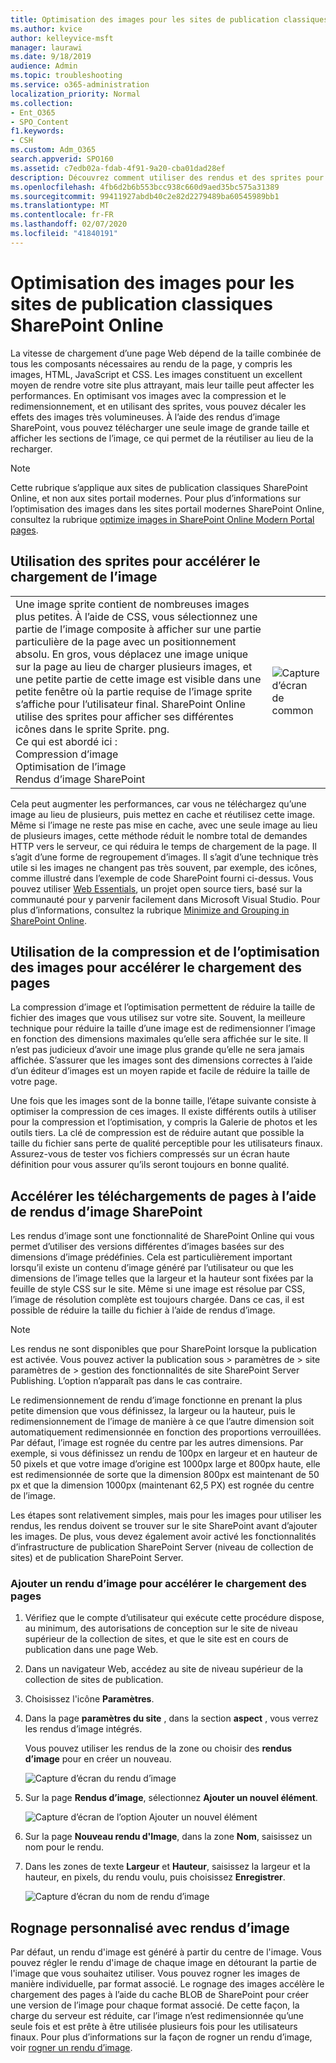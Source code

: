 ```yaml
---
title: Optimisation des images pour les sites de publication classiques SharePoint Online
ms.author: kvice
author: kelleyvice-msft
manager: laurawi
ms.date: 9/18/2019
audience: Admin
ms.topic: troubleshooting
ms.service: o365-administration
localization_priority: Normal
ms.collection:
- Ent_O365
- SPO_Content
f1.keywords:
- CSH
ms.custom: Adm_O365
search.appverid: SPO160
ms.assetid: c7edb02a-fdab-4f91-9a20-cba01dad28ef
description: Découvrez comment utiliser des rendus et des sprites pour améliorer les performances de l’image sur vos sites de publication classiques SharePoint Online.
ms.openlocfilehash: 4fb6d2b6b553bcc938c660d9aed35bc575a31389
ms.sourcegitcommit: 99411927abdb40c2e82d2279489ba60545989bb1
ms.translationtype: MT
ms.contentlocale: fr-FR
ms.lasthandoff: 02/07/2020
ms.locfileid: "41840191"
---
```

# <a name="image-optimization-for-sharepoint-online-classic-publishing-sites"></a>Optimisation des images pour les sites de publication classiques SharePoint Online

La vitesse de chargement d’une page Web dépend de la taille combinée de tous les composants nécessaires au rendu de la page, y compris les images, HTML, JavaScript et CSS. Les images constituent un excellent moyen de rendre votre site plus attrayant, mais leur taille peut affecter les performances. En optimisant vos images avec la compression et le redimensionnement, et en utilisant des sprites, vous pouvez décaler les effets des images très volumineuses. À l’aide des rendus d’image SharePoint, vous pouvez télécharger une seule image de grande taille et afficher les sections de l’image, ce qui permet de la réutiliser au lieu de la recharger.

>[!NOTE]
>Cette rubrique s’applique aux sites de publication classiques SharePoint Online, et non aux sites portail modernes. Pour plus d’informations sur l’optimisation des images dans les sites portail modernes SharePoint Online, consultez la rubrique [optimize images in SharePoint Online Modern Portal pages](modern-image-optimization.md).
  
## <a name="using-sprites-to-speed-up-image-loading"></a>Utilisation des sprites pour accélérer le chargement de l’image

|||
|:-----|:-----|
| Une image sprite contient de nombreuses images plus petites. À l’aide de CSS, vous sélectionnez une partie de l’image composite à afficher sur une partie particulière de la page avec un positionnement absolu. En gros, vous déplacez une image unique sur la page au lieu de charger plusieurs images, et une petite partie de cette image est visible dans une petite fenêtre où la partie requise de l’image sprite s’affiche pour l’utilisateur final. SharePoint Online utilise des sprites pour afficher ses différentes icônes dans le sprite Sprite. png.  <br/>  Ce qui est abordé ici :  <br/>  Compression d’image  <br/>  Optimisation de l’image  <br/>  Rendus d’image SharePoint  <br/> |![Capture d’écran de common](media/cc5cdee1-8e54-4537-9a8a-8854f4ee849f.png)|
   
Cela peut augmenter les performances, car vous ne téléchargez qu’une image au lieu de plusieurs, puis mettez en cache et réutilisez cette image. Même si l’image ne reste pas mise en cache, avec une seule image au lieu de plusieurs images, cette méthode réduit le nombre total de demandes HTTP vers le serveur, ce qui réduira le temps de chargement de la page. Il s’agit d’une forme de regroupement d’images. Il s’agit d’une technique très utile si les images ne changent pas très souvent, par exemple, des icônes, comme illustré dans l’exemple de code SharePoint fourni ci-dessus. Vous pouvez utiliser [Web Essentials](https://vswebessentials.com/), un projet open source tiers, basé sur la communauté pour y parvenir facilement dans Microsoft Visual Studio. Pour plus d’informations, consultez la rubrique [Minimize and Grouping in SharePoint Online](https://go.microsoft.com/fwlink/?LinkId=708698).
  
## <a name="using-image-compression-and-optimization-to-speed-up-page-loading"></a>Utilisation de la compression et de l’optimisation des images pour accélérer le chargement des pages

La compression d’image et l’optimisation permettent de réduire la taille de fichier des images que vous utilisez sur votre site. Souvent, la meilleure technique pour réduire la taille d’une image est de redimensionner l’image en fonction des dimensions maximales qu’elle sera affichée sur le site. Il n’est pas judicieux d’avoir une image plus grande qu’elle ne sera jamais affichée. S’assurer que les images sont des dimensions correctes à l’aide d’un éditeur d’images est un moyen rapide et facile de réduire la taille de votre page.
  
Une fois que les images sont de la bonne taille, l’étape suivante consiste à optimiser la compression de ces images. Il existe différents outils à utiliser pour la compression et l’optimisation, y compris la Galerie de photos et les outils tiers. La clé de compression est de réduire autant que possible la taille du fichier sans perte de qualité perceptible pour les utilisateurs finaux. Assurez-vous de tester vos fichiers compressés sur un écran haute définition pour vous assurer qu’ils seront toujours en bonne qualité.
  
## <a name="speed-up-page-downloads-by-using-sharepoint-image-renditions"></a>Accélérer les téléchargements de pages à l’aide de rendus d’image SharePoint

Les rendus d’image sont une fonctionnalité de SharePoint Online qui vous permet d’utiliser des versions différentes d’images basées sur des dimensions d’image prédéfinies. Cela est particulièrement important lorsqu’il existe un contenu d’image généré par l’utilisateur ou que les dimensions de l’image telles que la largeur et la hauteur sont fixées par la feuille de style CSS sur le site. Même si une image est résolue par CSS, l’image de résolution complète est toujours chargée. Dans ce cas, il est possible de réduire la taille du fichier à l’aide de rendus d’image.
  
> [!NOTE]
> Les rendus ne sont disponibles que pour SharePoint lorsque la publication est activée. Vous pouvez activer la publication sous \> paramètres de \> site paramètres de \> gestion des fonctionnalités de site SharePoint Server Publishing. L’option n’apparaît pas dans le cas contraire.
  
Le redimensionnement de rendu d’image fonctionne en prenant la plus petite dimension que vous définissez, la largeur ou la hauteur, puis le redimensionnement de l’image de manière à ce que l’autre dimension soit automatiquement redimensionnée en fonction des proportions verrouillées. Par défaut, l’image est rognée du centre par les autres dimensions. Par exemple, si vous définissez un rendu de 100px en largeur et en hauteur de 50 pixels et que votre image d’origine est 1000px large et 800px haute, elle est redimensionnée de sorte que la dimension 800px est maintenant de 50 px et que la dimension 1000px (maintenant 62,5 PX) est rognée du centre de l’image.
  
Les étapes sont relativement simples, mais pour les images pour utiliser les rendus, les rendus doivent se trouver sur le site SharePoint avant d’ajouter les images. De plus, vous devez également avoir activé les fonctionnalités d’infrastructure de publication SharePoint Server (niveau de collection de sites) et de publication SharePoint Server.
  
### <a name="add-an-image-rendition-to-speed-up-page-loading"></a>Ajouter un rendu d’image pour accélérer le chargement des pages
  
1. Vérifiez que le compte d’utilisateur qui exécute cette procédure dispose, au minimum, des autorisations de conception sur le site de niveau supérieur de la collection de sites, et que le site est en cours de publication dans une page Web.

2. Dans un navigateur Web, accédez au site de niveau supérieur de la collection de sites de publication.

3. Choisissez l'icône **Paramètres**.

4. Dans la page **paramètres du site** , dans la section **aspect** , vous verrez les rendus d’image intégrés.

    Vous pouvez utiliser les rendus de la zone ou choisir des **rendus d’image** pour en créer un nouveau.

    ![Capture d’écran du rendu d’image](media/eaae0d53-657d-47ef-b687-65c5167eae4d.PNG)
  
5. Sur la page **Rendus d’image**, sélectionnez **Ajouter un nouvel élément**.

    ![Capture d’écran de l’option Ajouter un nouvel élément](media/8cede22e-52bf-4d9d-99cb-162f2f6ce92b.PNG)
  
6. Sur la page **Nouveau rendu d'Image**, dans la zone **Nom**, saisissez un nom pour le rendu.

7. Dans les zones de texte **Largeur** et **Hauteur**, saisissez la largeur et la hauteur, en pixels, du rendu voulu, puis choisissez **Enregistrer**.

    ![Capture d’écran du nom de rendu d’image](media/5a6119ed-c163-40df-a4db-ec629d15607d.PNG)
  
## <a name="custom-cropping-with-image-renditions"></a>Rognage personnalisé avec rendus d’image

Par défaut, un rendu d'image est généré à partir du centre de l'image. Vous pouvez régler le rendu d'image de chaque image en détourant la partie de l'image que vous souhaitez utiliser. Vous pouvez rogner les images de manière individuelle, par format associé. Le rognage des images accélère le chargement des pages à l’aide du cache BLOB de SharePoint pour créer une version de l’image pour chaque format associé. De cette façon, la charge du serveur est réduite, car l’image n’est redimensionnée qu’une seule fois et est prête à être utilisée plusieurs fois pour les utilisateurs finaux. Pour plus d’informations sur la façon de rogner un rendu d’image, voir [rogner un rendu d’image](https://go.microsoft.com/fwlink/p/?LinkId=525626).
  

